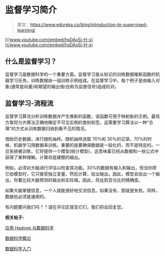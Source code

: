 # 监督学习简介

> 原文：<https://www.edureka.co/blog/introduction-to-supervised-learning/>

[//www.youtube.com/embed/hsDAxSi-H-s](//www.youtube.com/embed/hsDAxSi-H-s)

## **什么是监督学习？**

监督学习是数据科学的一个重要方面。监督学习是从标记的训练数据推断函数的机器学习任务。训练数据由一组训练示例组成。在监督学习中，每个例子是由输入对象(通常是向量)和期望的输出值(也称为监督信号)组成的对。

## **监督学习-流程流**

监督学习算法分析训练数据并产生推断的函数，该函数可用于映射新的示例。最佳方案将允许算法正确地确定不可见实例的类别标签。这需要学习算法以一种“合理”的方式从训练数据归纳到看不见的情况。

借助历史数据，进行随机抽样。随机抽样选取 70%和 30%的记录。70%的时候，机器学习用数据来训练。重要的是要确保数据是一般化的，而不是特定的。一旦系统被训练，它将提供一个模型(统计模型)，这意味着已经从数据和一些公式中获得了某种理解。计算将是建模的输出。

例如，必须对大脑进行评估以检查其功能。30%的数据有输入和输出，但当你把它给模型时，它只接受独立变量，然后计算，给出输出。因此，模型会给出一个输出，你要比较大脑预测的输出和实际值。因此，将达到百分比的精确度。

如果大脑掌握信息，一个人就能很好地交流信息。如果没有，那就是失败。同样，数据也必须是通用的。

有问题要问我们吗？？请在评论区提及它们，我们将会回复您。

**相关帖子:**

[应用 Hadoop 与数据科学](https://www.edureka.co/blog/applying-hadoop-with-data-science/)

[数据科学概论](https://www.edureka.co/blog/what-is-data-science/)

[数据科学入门](https://www.edureka.co/data-science)